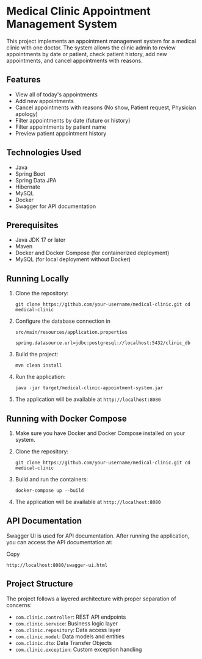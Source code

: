 Medical Clinic Appointment Management System
============================================

This project implements an appointment management system for a medical clinic with one doctor. The system allows the clinic admin to review appointments by date or patient, check patient history, add new appointments, and cancel appointments with reasons.

Features
--------

*   View all of today's appointments
*   Add new appointments
*   Cancel appointments with reasons (No show, Patient request, Physician apology)
*   Filter appointments by date (future or history)
*   Filter appointments by patient name
*   Preview patient appointment history

Technologies Used
-----------------

*   Java
*   Spring Boot
*   Spring Data JPA
*   Hibernate
*   MySQL
*   Docker
*   Swagger for API documentation

Prerequisites
-------------

*   Java JDK 17 or later
*   Maven
*   Docker and Docker Compose (for containerized deployment)
*   MySQL (for local deployment without Docker)

Running Locally
---------------

1.  Clone the repository:


    `git clone https://github.com/your-username/medical-clinic.git cd medical-clinic`

2.  Configure the database connection in 
    
    `src/main/resources/application.properties`

    `spring.datasource.url=jdbc:postgresql://localhost:5432/clinic_db`

3.  Build the project:

    `mvn clean install`

4.  Run the application:

    `java -jar target/medical-clinic-appointment-system.jar`

5.  The application will be available at `http://localhost:8080`

Running with Docker Compose
---------------------------

1.  Make sure you have Docker and Docker Compose installed on your system.
2.  Clone the repository:

    `git clone https://github.com/your-username/medical-clinic.git cd medical-clinic`

3.  Build and run the containers:

    `docker-compose up --build`

4.  The application will be available at `http://localhost:8080`

API Documentation
-----------------

Swagger UI is used for API documentation. After running the application, you can access the API documentation at:

Copy

`http://localhost:8080/swagger-ui.html`

Project Structure
-----------------

The project follows a layered architecture with proper separation of concerns:

*   `com.clinic.controller`: REST API endpoints
*   `com.clinic.service`: Business logic layer
*   `com.clinic.repository`: Data access layer
*   `com.clinic.model`: Data models and entities
*   `com.clinic.dto`: Data Transfer Objects
*   `com.clinic.exception`: Custom exception handling
